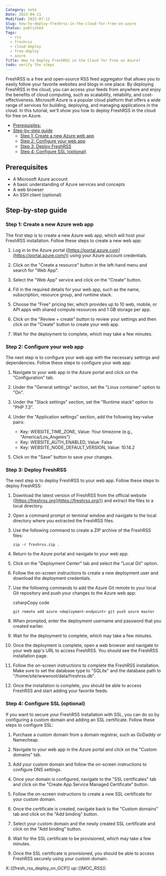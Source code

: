 ```yaml
---
Category: note
Date: 2023-04-11
Modified: 2023-07-12
Slug: how-to-deploy-freshrss-in-the-cloud-for-free-on-azure
Status: published
Tags:
  - rss
  - freshrss
  - cloud-deploy
  - free-deploy
  - azure
Title: How to Deploy FreshRSS in the Cloud for Free on Azure?
todo: verify the steps
---
```


FreshRSS is a free and open-source RSS feed aggregator that allows you to easily follow your favorite websites and blogs in one place. By deploying FreshRSS in the cloud, you can access your feeds from anywhere and enjoy the benefits of cloud computing, such as scalability, reliability, and cost-effectiveness. Microsoft Azure is a popular cloud platform that offers a wide range of services for building, deploying, and managing applications in the cloud. In this tutorial, we'll show you how to deploy FreshRSS in the cloud for free on Azure.

<!-- MarkdownTOC levels="2,3" autolink="true" autoanchor="true" -->

- [Prerequisites:](#prerequisites)
- [Step-by-step guide](#step-by-step-guide)
  - [Step 1: Create a new Azure web app](#step-1-create-a-new-azure-web-app)
  - [Step 2: Configure your web app](#step-2-configure-your-web-app)
  - [Step 3: Deploy FreshRSS](#step-3-deploy-freshrss)
  - [Step 4: Configure SSL (optional)](#step-4-configure-ssl-optional)

<!-- /MarkdownTOC -->

<a id="prerequisites"></a>

## Prerequisites

- A Microsoft Azure account
- A basic understanding of Azure services and concepts
- A web browser
- An SSH client (optional)

<a id="step-by-step-guide"></a>

## Step-by-step guide

<a id="step-1-create-a-new-azure-web-app"></a>

### Step 1: Create a new Azure web app

The first step is to create a new Azure web app, which will host your FreshRSS installation. Follow these steps to create a new web app:

1. Log in to the Azure portal ([https://portal.azure.com](https://portal.azure.com/)) using your Azure account credentials.

2. Click on the "Create a resource" button in the left-hand menu and search for "Web App".

3. Select the "Web App" service and click on the "Create" button.

4. Fill in the required details for your web app, such as the name, subscription, resource group, and runtime stack.

5. Choose the "Free" pricing tier, which provides up to 10 web, mobile, or API apps with shared compute resources and 1 GB storage per app.

6. Click on the "Review + create" button to review your settings and then click on the "Create" button to create your web app.

7. Wait for the deployment to complete, which may take a few minutes.

<a id="step-2-configure-your-web-app"></a>

### Step 2: Configure your web app

The next step is to configure your web app with the necessary settings and dependencies. Follow these steps to configure your web app:

1. Navigate to your web app in the Azure portal and click on the "Configuration" tab.

2. Under the "General settings" section, set the "Linux container" option to "On".

3. Under the "Stack settings" section, set the "Runtime stack" option to "PHP 7.3".

4. Under the "Application settings" section, add the following key-value pairs:

    - Key: WEBSITE_TIME_ZONE, Value: Your timezone (e.g., "America/Los_Angeles")
    - Key: WEBSITE_AUTH_ENABLED, Value: False
    - Key: WEBSITE_NODE_DEFAULT_VERSION, Value: 10.14.2
5. Click on the "Save" button to save your changes.

<a id="step-3-deploy-freshrss"></a>

### Step 3: Deploy FreshRSS

The next step is to deploy FreshRSS to your web app. Follow these steps to deploy FreshRSS:

1. Download the latest version of FreshRSS from the official website ([https://freshrss.org](https://freshrss.org/)) and extract the files to a local directory.

2. Open a command prompt or terminal window and navigate to the local directory where you extracted the FreshRSS files.

3. Use the following command to create a ZIP archive of the FreshRSS files:

    `zip -r freshrss.zip .`

4. Return to the Azure portal and navigate to your web app.

5. Click on the "Deployment Center" tab and select the "Local Git" option.

6. Follow the on-screen instructions to create a new deployment user and download the deployment credentials.

7. Use the following commands to add the Azure Git remote to your local Git repository and push your changes to the Azure web app:

    csharpCopy code

    `git remote add azure <deployment-endpoint> git push azure master`

8. When prompted, enter the deployment username and password that you created earlier.

9. Wait for the deployment to complete, which may take a few minutes.

10. Once the deployment is complete, open a web browser and navigate to your web app's URL to access FreshRSS. You should see the FreshRSS installation page.

11. Follow the on-screen instructions to complete the FreshRSS installation. Make sure to set the database type to "SQLite" and the database path to "/home/site/wwwroot/data/freshrss.db".

12. Once the installation is complete, you should be able to access FreshRSS and start adding your favorite feeds.

<a id="step-4-configure-ssl-optional"></a>

### Step 4: Configure SSL (optional)

If you want to secure your FreshRSS installation with SSL, you can do so by configuring a custom domain and adding an SSL certificate. Follow these steps to configure SSL:

1. Purchase a custom domain from a domain registrar, such as GoDaddy or Namecheap.

2. Navigate to your web app in the Azure portal and click on the "Custom domains" tab.

3. Add your custom domain and follow the on-screen instructions to configure DNS settings.

4. Once your domain is configured, navigate to the "SSL certificates" tab and click on the "Create App Service Managed Certificate" button.

5. Follow the on-screen instructions to create a new SSL certificate for your custom domain.

6. Once the certificate is created, navigate back to the "Custom domains" tab and click on the "Add binding" button.

7. Select your custom domain and the newly created SSL certificate and click on the "Add binding" button.

8. Wait for the SSL certificate to be provisioned, which may take a few minutes.

9. Once the SSL certificate is provisioned, you should be able to access FreshRSS securely using your custom domain.

X::[[fresh_rss_deploy_on_GCP]]
up::[[MOC_RSS]]
